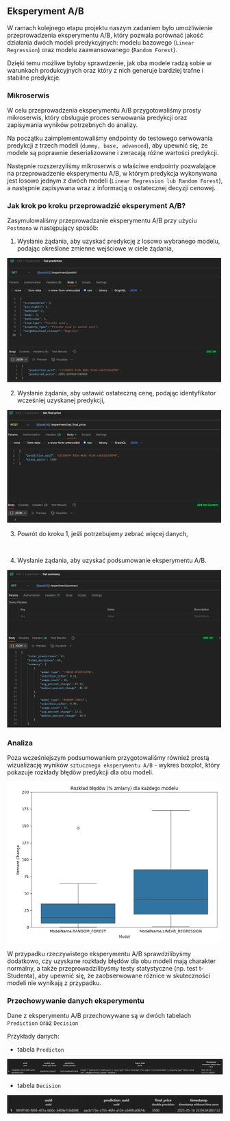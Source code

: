## Eksperyment A/B

W ramach kolejnego etapu projektu naszym zadaniem było umożliwienie przeprowadzenia eksperymentu A/B,
który pozwala porównać jakość działania dwóch modeli predykcyjnych:
modelu bazowego (`Linear Regression`) oraz modelu zaawansowanego (`Random Forest`).

Dzięki temu możliwe byłoby sprawdzenie, jak oba modele radzą sobie w warunkach produkcyjnych
oraz który z nich generuje bardziej trafne i stabilne predykcje.

### Mikroserwis

W celu przeprowadzenia eksperymentu A/B przygotowaliśmy prosty mikroserwis,
który obsługuje proces serwowania predykcji oraz zapisywania wyników potrzebnych do analizy.

Na początku zaimplementowaliśmy endpointy do testowego serwowania predykcji
z trzech modeli (`dummy, base, advanced`), aby upewnić się,
że modele są poprawnie deserializowane i zwracają różne wartości predykcji.

Następnie rozszerzyliśmy mikroserwis o właściwe endpointy pozwalające
na przeprowadzenie eksperymentu A/B, w którym predykcja wykonywana jest losowo
jednym z dwóch modeli (`Linear Regression lub Random Forest`),
a następnie zapisywana wraz z informacją o ostatecznej decyzji cenowej.

### Jak krok po kroku przeprowadzić eksperyment A/B?

Zasymulowaliśmy przeprowadzanie eksperymentu A/B przy użyciu `Postmana` w następujący sposób:

1. Wysłanie żądania, aby uzyskać predykcję z losowo wybranego modelu, podając określone zmienne wejściowe w ciele żądania,

<img src="./figures/ab/GET_prediction.png" alt="get_prediction" width="500"/>

</br>

2. Wysłanie żądania, aby ustawić ostateczną cenę, podając identyfikator wcześniej uzyskanej predykcji,

<img src="./figures/ab/POST_set_price.png" alt="set_price" width="500"/>

</br>

3. Powrót do kroku 1, jeśli potrzebujemy zebrać więcej danych,

</br>

4. Wysłanie żądania, aby uzyskać podsumowanie eksperymentu A/B.

<img src="./figures/ab/GET_summary.png" alt="get_summary" width="500"/>

### Analiza

Poza wcześniejszym podsumowaniem przygotowaliśmy również prostą wizualizację
wyników `sztucznego eksperymentu A/B` - wykres boxplot,
który pokazuje rozkłady błędów predykcji dla obu modeli.

<img src="./figures/ab/ab_boxplot.png" alt="ab_boxplot" width="500"/>

W przypadku rzeczywistego eksperymentu A/B sprawdzilibyśmy dodatkowo,
czy uzyskane rozkłady błędów dla obu modeli mają charakter normalny,
a także przeprowadzilibyśmy testy statystyczne (np. test t-Studenta),
aby upewnić się, że zaobserwowane różnice w skuteczności modeli nie wynikają z przypadku.

### Przechowywanie danych eksperymentu

Dane z eksperymentu A/B przechowywane są w dwóch tabelach `Prediction` oraz `Decision`

Przykłady danych:

- tabela `Predicton`

![prediction_data_example](./figures/ab/prediction_table_example.png)

- tabela `Decision`

![decision_data_example](./figures/ab/decision_table_example.png)
